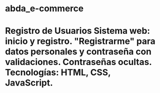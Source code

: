 # abda_e-commerce
# Registro de Usuarios  Sistema web: inicio y registro. "Registrarme" para datos personales y contraseña con validaciones. Contraseñas ocultas. Tecnologías: HTML, CSS, JavaScript.
